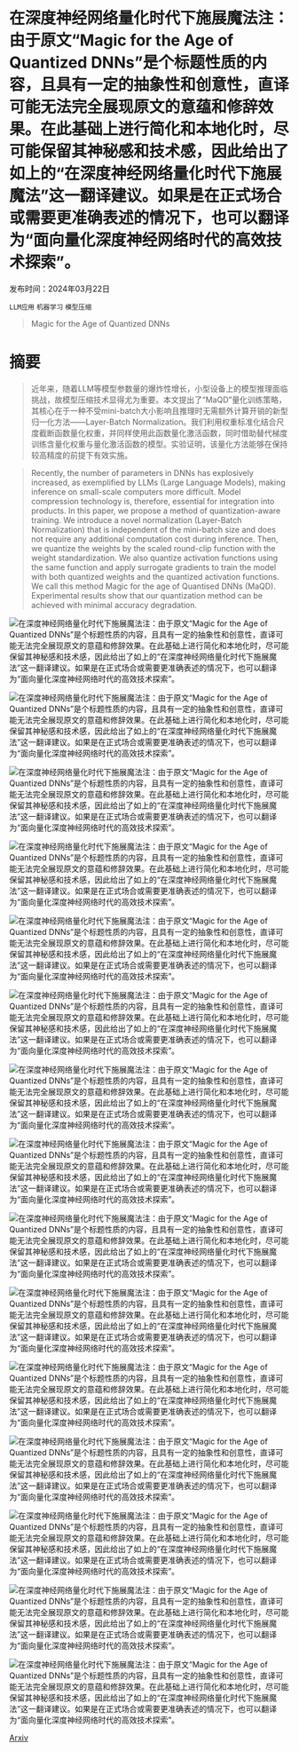 # 在深度神经网络量化时代下施展魔法注：由于原文“Magic for the Age of Quantized DNNs”是个标题性质的内容，且具有一定的抽象性和创意性，直译可能无法完全展现原文的意蕴和修辞效果。在此基础上进行简化和本地化时，尽可能保留其神秘感和技术感，因此给出了如上的“在深度神经网络量化时代下施展魔法”这一翻译建议。如果是在正式场合或需要更准确表述的情况下，也可以翻译为“面向量化深度神经网络时代的高效技术探索”。

发布时间：2024年03月22日

`LLM应用` `机器学习` `模型压缩`

> Magic for the Age of Quantized DNNs

# 摘要

> 近年来，随着LLM等模型参数量的爆炸性增长，小型设备上的模型推理面临挑战，故模型压缩技术显得尤为重要。本文提出了“MaQD”量化训练策略，其核心在于一种不受mini-batch大小影响且推理时无需额外计算开销的新型归一化方法——Layer-Batch Normalization。我们利用权重标准化结合尺度截断函数量化权重，并同样使用此函数量化激活函数，同时借助替代梯度训练含量化权重与量化激活函数的模型。实验证明，该量化方法能够在保持较高精度的前提下有效实施。

> Recently, the number of parameters in DNNs has explosively increased, as exemplified by LLMs (Large Language Models), making inference on small-scale computers more difficult. Model compression technology is, therefore, essential for integration into products. In this paper, we propose a method of quantization-aware training. We introduce a novel normalization (Layer-Batch Normalization) that is independent of the mini-batch size and does not require any additional computation cost during inference. Then, we quantize the weights by the scaled round-clip function with the weight standardization. We also quantize activation functions using the same function and apply surrogate gradients to train the model with both quantized weights and the quantized activation functions. We call this method Magic for the age of Quantised DNNs (MaQD). Experimental results show that our quantization method can be achieved with minimal accuracy degradation.

![在深度神经网络量化时代下施展魔法注：由于原文“Magic for the Age of Quantized DNNs”是个标题性质的内容，且具有一定的抽象性和创意性，直译可能无法完全展现原文的意蕴和修辞效果。在此基础上进行简化和本地化时，尽可能保留其神秘感和技术感，因此给出了如上的“在深度神经网络量化时代下施展魔法”这一翻译建议。如果是在正式场合或需要更准确表述的情况下，也可以翻译为“面向量化深度神经网络时代的高效技术探索”。](../../../paper_images/2403.14999/x1.png)

![在深度神经网络量化时代下施展魔法注：由于原文“Magic for the Age of Quantized DNNs”是个标题性质的内容，且具有一定的抽象性和创意性，直译可能无法完全展现原文的意蕴和修辞效果。在此基础上进行简化和本地化时，尽可能保留其神秘感和技术感，因此给出了如上的“在深度神经网络量化时代下施展魔法”这一翻译建议。如果是在正式场合或需要更准确表述的情况下，也可以翻译为“面向量化深度神经网络时代的高效技术探索”。](../../../paper_images/2403.14999/x2.png)

![在深度神经网络量化时代下施展魔法注：由于原文“Magic for the Age of Quantized DNNs”是个标题性质的内容，且具有一定的抽象性和创意性，直译可能无法完全展现原文的意蕴和修辞效果。在此基础上进行简化和本地化时，尽可能保留其神秘感和技术感，因此给出了如上的“在深度神经网络量化时代下施展魔法”这一翻译建议。如果是在正式场合或需要更准确表述的情况下，也可以翻译为“面向量化深度神经网络时代的高效技术探索”。](../../../paper_images/2403.14999/x3.png)

![在深度神经网络量化时代下施展魔法注：由于原文“Magic for the Age of Quantized DNNs”是个标题性质的内容，且具有一定的抽象性和创意性，直译可能无法完全展现原文的意蕴和修辞效果。在此基础上进行简化和本地化时，尽可能保留其神秘感和技术感，因此给出了如上的“在深度神经网络量化时代下施展魔法”这一翻译建议。如果是在正式场合或需要更准确表述的情况下，也可以翻译为“面向量化深度神经网络时代的高效技术探索”。](../../../paper_images/2403.14999/x4.png)

![在深度神经网络量化时代下施展魔法注：由于原文“Magic for the Age of Quantized DNNs”是个标题性质的内容，且具有一定的抽象性和创意性，直译可能无法完全展现原文的意蕴和修辞效果。在此基础上进行简化和本地化时，尽可能保留其神秘感和技术感，因此给出了如上的“在深度神经网络量化时代下施展魔法”这一翻译建议。如果是在正式场合或需要更准确表述的情况下，也可以翻译为“面向量化深度神经网络时代的高效技术探索”。](../../../paper_images/2403.14999/x5.png)

![在深度神经网络量化时代下施展魔法注：由于原文“Magic for the Age of Quantized DNNs”是个标题性质的内容，且具有一定的抽象性和创意性，直译可能无法完全展现原文的意蕴和修辞效果。在此基础上进行简化和本地化时，尽可能保留其神秘感和技术感，因此给出了如上的“在深度神经网络量化时代下施展魔法”这一翻译建议。如果是在正式场合或需要更准确表述的情况下，也可以翻译为“面向量化深度神经网络时代的高效技术探索”。](../../../paper_images/2403.14999/x6.png)

![在深度神经网络量化时代下施展魔法注：由于原文“Magic for the Age of Quantized DNNs”是个标题性质的内容，且具有一定的抽象性和创意性，直译可能无法完全展现原文的意蕴和修辞效果。在此基础上进行简化和本地化时，尽可能保留其神秘感和技术感，因此给出了如上的“在深度神经网络量化时代下施展魔法”这一翻译建议。如果是在正式场合或需要更准确表述的情况下，也可以翻译为“面向量化深度神经网络时代的高效技术探索”。](../../../paper_images/2403.14999/x7.png)

![在深度神经网络量化时代下施展魔法注：由于原文“Magic for the Age of Quantized DNNs”是个标题性质的内容，且具有一定的抽象性和创意性，直译可能无法完全展现原文的意蕴和修辞效果。在此基础上进行简化和本地化时，尽可能保留其神秘感和技术感，因此给出了如上的“在深度神经网络量化时代下施展魔法”这一翻译建议。如果是在正式场合或需要更准确表述的情况下，也可以翻译为“面向量化深度神经网络时代的高效技术探索”。](../../../paper_images/2403.14999/x8.png)

![在深度神经网络量化时代下施展魔法注：由于原文“Magic for the Age of Quantized DNNs”是个标题性质的内容，且具有一定的抽象性和创意性，直译可能无法完全展现原文的意蕴和修辞效果。在此基础上进行简化和本地化时，尽可能保留其神秘感和技术感，因此给出了如上的“在深度神经网络量化时代下施展魔法”这一翻译建议。如果是在正式场合或需要更准确表述的情况下，也可以翻译为“面向量化深度神经网络时代的高效技术探索”。](../../../paper_images/2403.14999/x9.png)

![在深度神经网络量化时代下施展魔法注：由于原文“Magic for the Age of Quantized DNNs”是个标题性质的内容，且具有一定的抽象性和创意性，直译可能无法完全展现原文的意蕴和修辞效果。在此基础上进行简化和本地化时，尽可能保留其神秘感和技术感，因此给出了如上的“在深度神经网络量化时代下施展魔法”这一翻译建议。如果是在正式场合或需要更准确表述的情况下，也可以翻译为“面向量化深度神经网络时代的高效技术探索”。](../../../paper_images/2403.14999/x10.png)

![在深度神经网络量化时代下施展魔法注：由于原文“Magic for the Age of Quantized DNNs”是个标题性质的内容，且具有一定的抽象性和创意性，直译可能无法完全展现原文的意蕴和修辞效果。在此基础上进行简化和本地化时，尽可能保留其神秘感和技术感，因此给出了如上的“在深度神经网络量化时代下施展魔法”这一翻译建议。如果是在正式场合或需要更准确表述的情况下，也可以翻译为“面向量化深度神经网络时代的高效技术探索”。](../../../paper_images/2403.14999/x11.png)

![在深度神经网络量化时代下施展魔法注：由于原文“Magic for the Age of Quantized DNNs”是个标题性质的内容，且具有一定的抽象性和创意性，直译可能无法完全展现原文的意蕴和修辞效果。在此基础上进行简化和本地化时，尽可能保留其神秘感和技术感，因此给出了如上的“在深度神经网络量化时代下施展魔法”这一翻译建议。如果是在正式场合或需要更准确表述的情况下，也可以翻译为“面向量化深度神经网络时代的高效技术探索”。](../../../paper_images/2403.14999/x12.png)

![在深度神经网络量化时代下施展魔法注：由于原文“Magic for the Age of Quantized DNNs”是个标题性质的内容，且具有一定的抽象性和创意性，直译可能无法完全展现原文的意蕴和修辞效果。在此基础上进行简化和本地化时，尽可能保留其神秘感和技术感，因此给出了如上的“在深度神经网络量化时代下施展魔法”这一翻译建议。如果是在正式场合或需要更准确表述的情况下，也可以翻译为“面向量化深度神经网络时代的高效技术探索”。](../../../paper_images/2403.14999/x13.png)

![在深度神经网络量化时代下施展魔法注：由于原文“Magic for the Age of Quantized DNNs”是个标题性质的内容，且具有一定的抽象性和创意性，直译可能无法完全展现原文的意蕴和修辞效果。在此基础上进行简化和本地化时，尽可能保留其神秘感和技术感，因此给出了如上的“在深度神经网络量化时代下施展魔法”这一翻译建议。如果是在正式场合或需要更准确表述的情况下，也可以翻译为“面向量化深度神经网络时代的高效技术探索”。](../../../paper_images/2403.14999/x14.png)

![在深度神经网络量化时代下施展魔法注：由于原文“Magic for the Age of Quantized DNNs”是个标题性质的内容，且具有一定的抽象性和创意性，直译可能无法完全展现原文的意蕴和修辞效果。在此基础上进行简化和本地化时，尽可能保留其神秘感和技术感，因此给出了如上的“在深度神经网络量化时代下施展魔法”这一翻译建议。如果是在正式场合或需要更准确表述的情况下，也可以翻译为“面向量化深度神经网络时代的高效技术探索”。](../../../paper_images/2403.14999/x15.png)

[Arxiv](https://arxiv.org/abs/2403.14999)